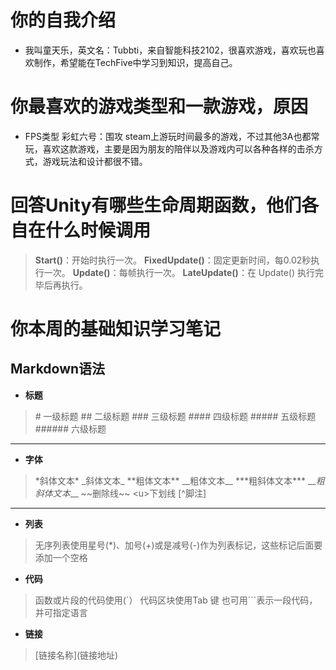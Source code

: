 # 你的自我介绍
* 我叫童天乐，英文名：Tubbti，来自智能科技2102，很喜欢游戏，喜欢玩也喜欢制作，希望能在TechFive中学习到知识，提高自己。
# 你最喜欢的游戏类型和一款游戏，原因
* FPS类型 彩虹六号：围攻 steam上游玩时间最多的游戏，不过其他3A也都常玩，喜欢这款游戏，主要是因为朋友的陪伴以及游戏内可以各种各样的击杀方式，游戏玩法和设计都很不错。
# 回答Unity有哪些生命周期函数，他们各自在什么时候调用
> __Start()__：开始时执行一次。
> __FixedUpdate()__：固定更新时间，每0.02秒执行一次。
> __Update()__：每帧执行一次。
> __LateUpdate()__：在 Update() 执行完毕后再执行。
# 你本周的基础知识学习笔记
## Markdown语法
* __标题__
> \# 一级标题
> \## 二级标题
> \### 三级标题
> \#### 四级标题
> \##### 五级标题
> \###### 六级标题
* * *
* __字体__
> \*斜体文本*
> \_斜体文本_
> \*\*粗体文本**
> \_\_粗体文本__
> \*\*\*粗斜体文本***
> \_\__粗斜体文本___
> \~~删除线~~
> \<u>下划线</u>
> \[^脚注]
* * *
* __列表__
> 无序列表使用星号(*)、加号(+)或是减号(-)作为列表标记，这些标记后面要添加一个空格
* __代码__
> 函数或片段的代码使用(`）
> 代码区块使用Tab 键
> 也可用```表示一段代码，并可指定语言
* __链接__
> \[链接名称](链接地址)